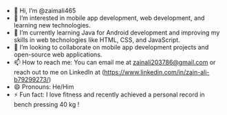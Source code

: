 - 👋 Hi, I’m @zaimali465
- 👀 I’m interested in mobile app development, web development, and learning new technologies.
- 🌱 I’m currently learning Java for Android development and improving my skills in web technologies like HTML, CSS, and JavaScript.
- 💞️ I’m looking to collaborate on mobile app development projects and open-source web applications.
- 📫 How to reach me: You can email me at zainali203786@gmail.com or reach out to me on LinkedIn at (https://www.linkedin.com/in/zain-ali-b79299273/)
- 😄 Pronouns: He/Him
- ⚡ Fun fact: I love fitness and recently achieved a personal record in bench pressing 40 kg !

<!---
zaimali465/zaimali465 is a ✨ special ✨ repository because its `README.md` (this file) appears on your GitHub profile.
You can click the Preview link to take a look at your changes.
--->
